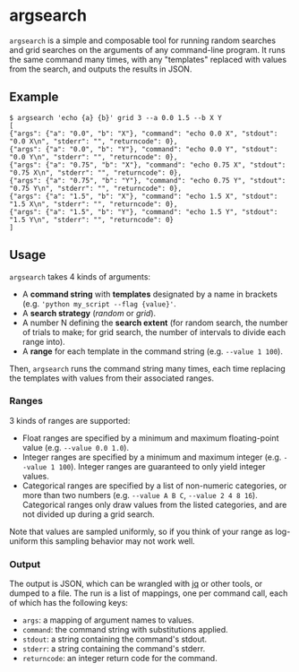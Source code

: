 # argsearch
`argsearch` is a simple and composable tool for running random searches and grid searches on the arguments of any command-line program.
It runs the same command many times, with any "templates" replaced with values from the search, and outputs the results in JSON.

## Example
```
$ argsearch 'echo {a} {b}' grid 3 --a 0.0 1.5 --b X Y
[
{"args": {"a": "0.0", "b": "X"}, "command": "echo 0.0 X", "stdout": "0.0 X\n", "stderr": "", "returncode": 0},
{"args": {"a": "0.0", "b": "Y"}, "command": "echo 0.0 Y", "stdout": "0.0 Y\n", "stderr": "", "returncode": 0},
{"args": {"a": "0.75", "b": "X"}, "command": "echo 0.75 X", "stdout": "0.75 X\n", "stderr": "", "returncode": 0},
{"args": {"a": "0.75", "b": "Y"}, "command": "echo 0.75 Y", "stdout": "0.75 Y\n", "stderr": "", "returncode": 0},
{"args": {"a": "1.5", "b": "X"}, "command": "echo 1.5 X", "stdout": "1.5 X\n", "stderr": "", "returncode": 0},
{"args": {"a": "1.5", "b": "Y"}, "command": "echo 1.5 Y", "stdout": "1.5 Y\n", "stderr": "", "returncode": 0}
]
```

## Usage

`argsearch` takes 4 kinds of arguments:
 - A **command string** with **templates** designated by a name in brackets (e.g. `'python my_script --flag {value}'`.
 - A **search strategy** (*random* or *grid*).
 -  A number N defining the **search extent** (for random search, the number of trials to make; for grid search, the number of intervals to divide each range into).
 -  A **range** for each template in the command string (e.g. `--value 1 100`).

Then, `argsearch` runs the command string many times, each time replacing the templates with values from their associated ranges.

### Ranges
3 kinds of ranges are supported:
 - Float ranges are specified by a minimum and maximum floating-point value (e.g. `--value 0.0 1.0`).
 - Integer ranges are specified by a minimum and maximum integer (e.g. `--value 1 100`). Integer ranges are guaranteed to only yield integer values.
 - Categorical ranges are specified by a list of non-numeric categories, or more than two numbers (e.g. `--value A B C`, `--value 2 4 8 16`). Categorical ranges only draw values from the listed categories, and are not divided up during a grid search.

Note that values are sampled uniformly, so if you think of your range as log-uniform this sampling behavior may not work well.

### Output

The output is JSON, which can be wrangled with [jq](https://github.com/stedolan/jq) or other tools, or dumped to a file. The run is a list of mappings, one per command call, each of which has the following keys:
 - `args`: a mapping of argument names to values.
 - `command`: the command string with substitutions applied.
 - `stdout`: a string containing the command's stdout.
 - `stderr`: a string containing the command's stderr.
 - `returncode`: an integer return code for the command.
